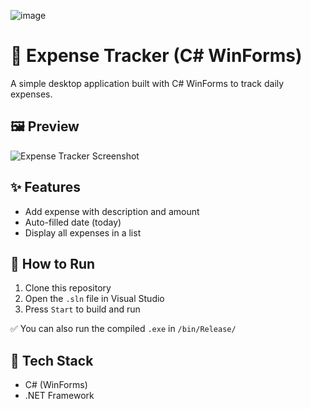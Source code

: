 ![image](https://github.com/user-attachments/assets/693c0024-aeff-4650-8f29-5509dd8b4625)
# 💸 Expense Tracker (C# WinForms)

A simple desktop application built with C# WinForms to track daily expenses.

## 🖼 Preview
![Expense Tracker Screenshot](./screenshots/main.png)

## ✨ Features
- Add expense with description and amount
- Auto-filled date (today)
- Display all expenses in a list

## 🚀 How to Run
1. Clone this repository  
2. Open the `.sln` file in Visual Studio  
3. Press `Start` to build and run

✅ You can also run the compiled `.exe` in `/bin/Release/`

## 📂 Tech Stack
- C# (WinForms)
- .NET Framework
